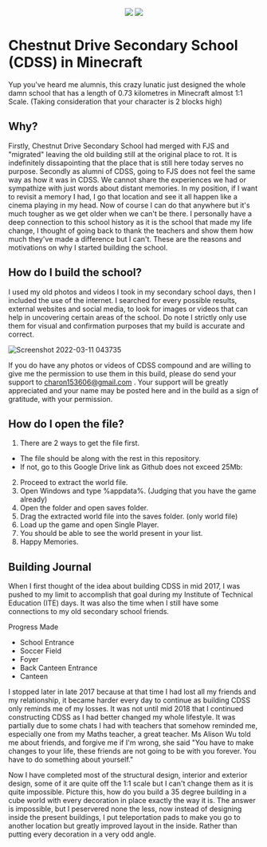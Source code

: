   <p align="center">
  <img src="https://scontent.fsin9-2.fna.fbcdn.net/v/t1.18169-9/1623292_1450443151907269_5515624249546802743_n.png?_nc_cat=103&ccb=1-5&_nc_sid=09cbfe&_nc_ohc=wEbtQfUuMe4AX9pre8t&_nc_ht=scontent.fsin9-2.fna&oh=00_AT_XtjyAFpowAFMelFAxJ75jtbS-Q58cd2NaAHKNR1F4hA&oe=624E764E" />
  
  <img src="https://scontent.fsin9-2.fna.fbcdn.net/v/t31.18172-8/10499492_1450183508599900_8232573160863887219_o.jpg?_nc_cat=106&ccb=1-5&_nc_sid=e3f864&_nc_ohc=4mIJ2u4JhfgAX_JHxRz&_nc_ht=scontent.fsin9-2.fna&oh=00_AT8sdEX3JFKibIQafSNPoAGUnjVSUYHa_BaY8zcsEsLiZw&oe=6250155F" />

# Chestnut Drive Secondary School (CDSS) in Minecraft
Yup you've heard me alumnis, this crazy lunatic just designed the whole damn school that has a length of 0.73 kilometres in Minecraft almost 1:1 Scale. (Taking consideration that your character is 2 blocks high)

## Why?
  Firstly, Chestnut Drive Secondary School had merged with FJS and "migrated" leaving the old building still at the original place to rot. It is indefinitely dissapointing that the place that is still here today serves no purpose. Secondly as alumni of CDSS, going to FJS does not feel the same way as how it was in CDSS. We cannot share the experiences we had or sympathize with just words about distant memories. In my position, if I want to revisit a memory I had, I go that location and see it all happen like a cinema playing in my head. Now of course I can do that anywhere but it's much tougher as we get older when we can't be there. I personally have a deep connection to this school history as it is the school that made my life change, I thought of going back to thank the teachers and show them how much they've made a difference but I can't. These are the reasons and motivations on why I started building the school.
  
## How do I build the school?

  I used my old photos and videos I took in my secondary school days, then I included the use of the internet. I searched for every possible results, external websites and social media, to look for images or videos that can help in uncovering certain areas of the school. Do note I strictly only use them for visual and confirmation purposes that my build is accurate and correct.
  
  ![Screenshot 2022-03-11 043735](https://user-images.githubusercontent.com/91014375/157750388-ec611fad-f1e7-418e-9d7f-afb4fe40f7e3.jpg)
  
  
  If you do have any photos or videos of CDSS compound and are willing to give me the permission to use them in this build, please do send your support to charon153606@gmail.com . Your support will be greatly appreciated and your name may be posted here and in the build as a sign of gratitude, with your permission.
  
## How do I open the file?
  1. There are 2 ways to get the file first.
  * The file should be along with the rest in this repository.
  * If not, go to this Google Drive link as Github does not exceed 25Mb: 
  
  2. Proceed to extract the world file.
  3. Open Windows and type %appdata%. (Judging that you have the game already)
  4. Open the folder and open saves folder.
  5. Drag the extracted world file into the saves folder. (only world file)
  6. Load up the game and open Single Player.
  7. You should be able to see the world present in your list.
  8. Happy Memories.
  
## Building Journal
  When I first thought of the idea about building CDSS in mid 2017, I was pushed to my limit to accomplish that goal during my Institute of Technical Education (ITE) days. It was also the time when I still have some connections to my old secondary school friends.
  
  Progress Made
  * School Entrance
  * Soccer Field
  * Foyer
  * Back Canteen Entrance
  * Canteen
  
  I stopped later in late 2017 because at that time I had lost all my friends and my relationship, it became harder every day to continue as building CDSS only reminds me of my losses. It was not until mid 2018 that I continued constructing CDSS as I had better changed my whole lifestyle. It was partially due to some chats I had with teachers that somehow reminded me, especially one from my Maths teacher, a great teacher. Ms Alison Wu told me about friends, and forgive me if I'm wrong, she said "You have to make changes to your life, these friends are not going to be with you forever. You have to do something about yourself."
  
  Now I have completed most of the structural design, interior and exterior design, some of it are quite off the 1:1 scale but I can't change them as it is quite impossible. Picture this, how do you build a 35 degree building in a cube world with every decoration in place exactly the way it is. The answer is impossible, but I peservered none the less, now instead of designing inside the present buildings, I put teleportation pads to make you go to another location but greatly improved layout in the inside. Rather than putting every decoration in a very odd angle.
